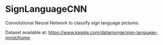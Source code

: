 # SignLanguageCNN
Convolutional Neural Network to classify sign language pictures.

Dataset available at: https://www.kaggle.com/datamunge/sign-language-mnist/home
